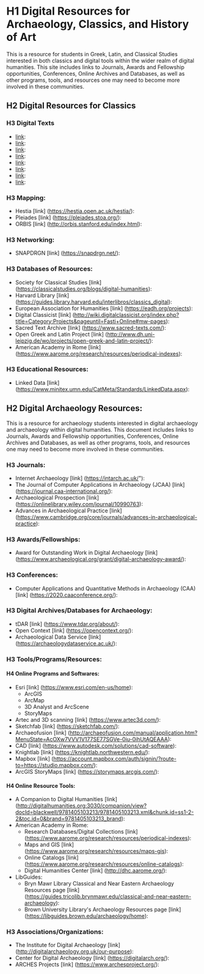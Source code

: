 # H1 Digital Resources for Archaeology, Classics, and History of Art

This is a resource for students in Greek, Latin, and Classical Studies interested in both classics and digital tools within the wider realm of digital humanities. This site includes links to Journals, Awards and Fellowship opportunities, Conferences, Online Archives and Databases, as well as other programs, tools, and resources one may need to become more involved in these communities. 

## H2 Digital Resources for Classics

### H3 Digital Texts
- [link](http://www.perseus.tufts.edu/hopper/ "Perseus"):  
- [link](http://stephanus.tlg.uci.edu/ "Thesaurus Linguae Graecae (TLG)"):
- [link](https://www.dh.uni-leipzig.de/wo/lofts/ "The Leipzig Open Fragmentary Texts Series"): 
- [link](https://tesserae.caset.buffalo.edu/ "The Tesserae Project"): 
- [link](https://digitallatin.org/ "Digital Latin Library"): 
- [link](http://penelope.uchicago.edu/Thayer/E/Roman/home.html "Lacus Curtius"): 
- [link](http://www.homermultitext.org/ "Homer MultiText"): 
- [link](https://topostext.org/ "ToposText"): 

### H3 Mapping:
- Hestia [link] (https://hestia.open.ac.uk/hestia/): 
- Pleiades [link] (https://pleiades.stoa.org/): 
- ORBIS [link] (http://orbis.stanford.edu/index.html): 

### H3 Networking:
- SNAPDRGN [link] (https://snapdrgn.net/):

### H3 Databases of Resources:
- Society for Classical Studies [link] (https://classicalstudies.org/blogs/digital-humanities): 
- Harvard Library [link] (https://guides.library.harvard.edu/interlibros/classics_digital): 
- European Association for Humanities [link] (https://eadh.org/projects): 
- Digital Classicist [link] (http://wiki.digitalclassicist.org/index.php?title=Category:Projects&pageuntil=Fasti+Online#mw-pages): 
- Sacred Text Archive [link] (https://www.sacred-texts.com/): 
- Open Greek and Latin Project [link] (http://www.dh.uni-leipzig.de/wo/projects/open-greek-and-latin-project/): 
- American Academy in Rome [link] (https://www.aarome.org/research/resources/periodical-indexes): 

### H3 Educational Resources:
- Linked Data [link] (https://www.minitex.umn.edu/CatMeta/Standards/LinkedData.aspx): 

## H2 Digital Archaeology Resources:

This is a resource for archaeology students interested in digital archaeology and archaeology within digital humanities. This document includes links to Journals, Awards and Fellowship opportunities, Conferences, Online Archives and Databases, as well as other programs, tools, and resources one may need to become more involved in these communities.

### H3 Journals:
- Internet Archaeology [link] (https://intarch.ac.uk/"): 
- The Journal of Computer Applications in Archaeology (JCAA) [link] (https://journal.caa-international.org/): 
- Archaeological Prospection [link] (https://onlinelibrary.wiley.com/journal/10990763): 
- Advances in Archaeological Practice [link] (https://www.cambridge.org/core/journals/advances-in-archaeological-practice): 

### H3 Awards/Fellowships:
- Award for Outstanding Work in Digital Archaeology [link] (https://www.archaeological.org/grant/digital-archaeology-award/): 

### H3 Conferences:
- Computer Applications and Quantitative Methods in Archaeology (CAA)[link] (https://2020.caaconference.org/): 

### H3 Digital Archives/Databases for Archaeology:
- tDAR [link] (https://www.tdar.org/about/): 
- Open Context [link] (https://opencontext.org/): 
- Archaeological Data Service [link] (https://archaeologydataservice.ac.uk/):

### H3 Tools/Programs/Resources:
#### H4 Online Programs and Softwares:
- Esri [link] (https://www.esri.com/en-us/home): 
  * ArcGIS
  * ArcMap
  * 3D Analyst and ArcScene 
  * StoryMaps
- Artec and 3D scanning [link] (https://www.artec3d.com/): 
- Sketchfab [link] (https://sketchfab.com/): 
- Archaeofusion [link] (http://archaeofusion.com/manual/application.htm?MenuState=AcOXw7VVV1V177SE77SGVe-0iu-0ihUtAQEAAA):
- CAD [link] (https://www.autodesk.com/solutions/cad-software): 
- Knightlab [link] (https://knightlab.northwestern.edu/): 
- Mapbox [link] (https://account.mapbox.com/auth/signin/?route-to=https://studio.mapbox.com/): 
- ArcGIS StoryMaps [link] (https://storymaps.arcgis.com/): 

#### H4 Online Resource Tools:
- A Companion to Digital Humanities [link] (http://digitalhumanities.org:3030/companion/view?docId=blackwell/9781405103213/9781405103213.xml&chunk.id=ss1-2-2&toc.id=0&brand=9781405103213_brand): 
- American Academy in Rome:
  * Research Databases/Digital Collections [link] (https://www.aarome.org/research/resources/periodical-indexes): 
  * Maps and GIS [link] (https://www.aarome.org/research/resources/maps-gis): 
  * Online Catalogs [link] (https://www.aarome.org/research/resources/online-catalogs):
  * Digital Humanities Center [link] (http://dhc.aarome.org/): 
- LibGuides:
  * Bryn Mawr Library Classical and Near Eastern Archaeology Resources page [link] (https://guides.tricolib.brynmawr.edu/classical-and-near-eastern-archaeology): 
  * Brown University Library's Archaeology Resources page [link] (https://libguides.brown.edu/archaeology/home): 

### H3 Associations/Organizations:
- The Institute for Digital Archaeology [link] (http://digitalarchaeology.org.uk/our-purpose):
- Center for Digital Archaeology [link] (https://digitalarch.org/): 
- ARCHES Projects [link] (https://www.archesproject.org/): 
